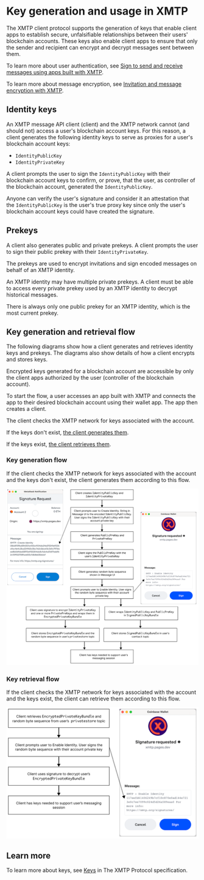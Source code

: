 # Key generation and usage in XMTP

The XMTP client protocol supports the generation of keys that enable client apps to establish secure, unfalsifiable relationships between their users' blockchain accounts. These keys also enable client apps to ensure that only the sender and recipient can encrypt and decrypt messages sent between them.

To learn more about user authentication, see [Sign to send and receive messages using apps built with XMTP](/protocol/signatures).

To learn more about message encryption, see [Invitation and message encryption with XMTP](/protocol/v2/invitation-and-message-encryption).

## Identity keys

An XMTP message API client (client) and the XMTP network cannot (and should not) access a user's blockchain account keys. For this reason, a client generates the following identity keys to serve as proxies for a user's blockchain account keys:

- `IdentityPublicKey`
- `IdentityPrivateKey`

A client prompts the user to sign the `IdentityPublicKey` with their blockchain account keys to confirm, or prove, that the user, as controller of the blockchain account, generated the `IdentityPublicKey`.

Anyone can verify the user's signature and consider it an attestation that the `IdentityPublicKey` is the user's true proxy key since only the user's blockchain account keys could have created the signature.

## Prekeys

A client also generates public and private prekeys. A client prompts the user to sign their public prekey with their `IdentityPrivateKey`.

The prekeys are used to encrypt invitations and sign encoded messages on behalf of an XMTP identity.

An XMTP identity may have multiple private prekeys. A client must be able to access every private prekey used by an XMTP identity to decrypt historical messages.

There is always only one public prekey for an XMTP identity, which is the most current prekey.

## Key generation and retrieval flow

The following diagrams show how a client generates and retrieves identity keys and prekeys. The diagrams also show details of how a client encrypts and stores keys.

Encrypted keys generated for a blockchain account are accessible by only the client apps authorized by the user (controller of the blockchain account).

To start the flow, a user accesses an app built with XMTP and connects the app to their desired blockchain account using their wallet app. The app then creates a client.

The client checks the XMTP network for keys associated with the account.

If the keys don't exist, [the client generates them](#key-generation-flow).

If the keys exist, [the client retrieves them](#key-retrieval-flow).

### Key generation flow

If the client checks the XMTP network for keys associated with the account and the keys don't exist, the client generates them according to this flow.

![Flowchart shows how a message API client generates and stores identity keys and prekeys needed to support a user's messaging session](https://raw.githubusercontent.com/xmtp/docs-xmtp-org/main/docs/pages/img/key-generation-flow.png)<!--source file: https://www.figma.com/file/77ToMB4T16NiLwJjIp7dU1/diagrams?node-id=47%3A755-->

### Key retrieval flow

If the client checks the XMTP network for keys associated with the account and the keys exist, the client can retrieve them according to this flow.

![Flowchart shows how a message API client retrieves existing identity keys and prekeys needed to support a user's messaging session](https://raw.githubusercontent.com/xmtp/docs-xmtp-org/main/docs/pages/img/key-retrieval-flow.png)<!--source file: https://www.figma.com/file/77ToMB4T16NiLwJjIp7dU1/diagrams?node-id=48%3A813-->

## Learn more

To learn more about keys, see [Keys](https://github.com/xmtp/proto/blob/main/PROTOCOL.md#keys) in The XMTP Protocol specification.

